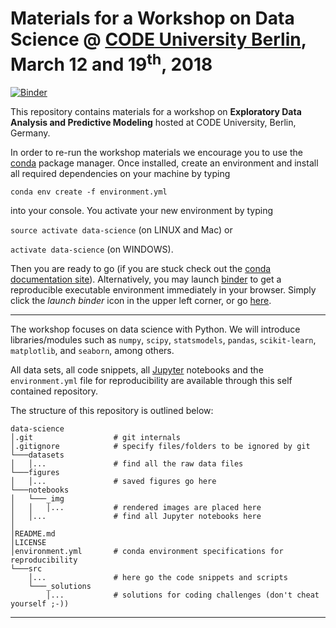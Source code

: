 # Materials for a Workshop on Data Science @ [CODE University Berlin](https://code.berlin/de/), March 12 and 19<sup>th</sup>, 2018




[![Binder](https://mybinder.org/badge.svg)](https://mybinder.org/v2/gh/eotp/workshop-data-science-CODE/master)

This repository contains materials for a workshop on __Exploratory Data Analysis and Predictive Modeling__ hosted at CODE University, Berlin, Germany.

In order to re-run the workshop materials we encourage you to use the [conda](https://conda.io/docs/) package manager. Once installed, create an environment and install all required dependencies on your machine by typing 

`conda env create -f environment.yml`

into your console. You activate your new environment by typing 

`source activate data-science` (on LINUX and Mac) or

`activate data-science` (on WINDOWS). 

Then you are ready to go (if you are stuck check out the [conda documentation site](https://conda.io/docs/user-guide/tasks/manage-environments.html#)). Alternatively, you may launch [binder](https://mybinder.org/) to get a reproducible executable environment immediately in your browser. Simply click the _launch binder_ icon in the upper left corner, or go [here](https://mybinder.org/v2/gh/eotp/workshop-data-science-CODE/master).


***

The workshop focuses on data science with Python. We will introduce libraries/modules such as `numpy`, `scipy`, `statsmodels`, `pandas`, `scikit-learn`, `matplotlib`, and `seaborn`, among others.



All data sets, all code snippets, all [Jupyter](http://jupyter.org/) notebooks and the `environment.yml` file for reproducibility are available through this self contained repository.

The structure of this repository is outlined below:

    data-science
    │.git                  # git internals
    │.gitignore            # specify files/folders to be ignored by git
    └───datasets
    │   │...               # find all the raw data files
    └───figures
    │   │...               # saved figures go here
    └───notebooks
    │   └───_img
    │   │   │...           # rendered images are placed here
    │   │...               # find all Jupyter notebooks here
    │
    │README.md
    │LICENSE   
    │environment.yml       # conda environment specifications for reproducibility
    └───src
        │...               # here go the code snippets and scripts
        └───_solutions
            │...           # solutions for coding challenges (don't cheat yourself ;-))


 ***
 
 




